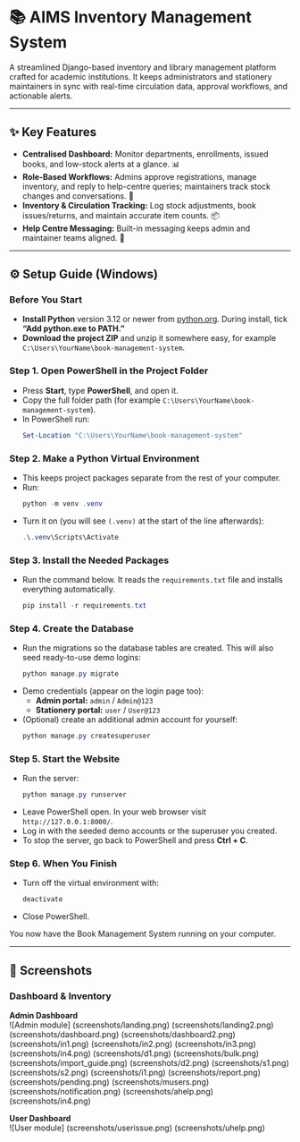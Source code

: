 # 📚 AIMS Inventory Management System

A streamlined Django-based inventory and library management platform crafted for academic institutions. It keeps administrators and stationery maintainers in sync with real-time circulation data, approval workflows, and actionable alerts.

---

## ✨ Key Features

- **Centralised Dashboard:** Monitor departments, enrollments, issued books, and low-stock alerts at a glance. 📊
- **Role-Based Workflows:** Admins approve registrations, manage inventory, and reply to help-centre queries; maintainers track stock changes and conversations. 👥
- **Inventory & Circulation Tracking:** Log stock adjustments, book issues/returns, and maintain accurate item counts. 📦
- **Help Centre Messaging:** Built-in messaging keeps admin and maintainer teams aligned. 💬

---

## ⚙️ Setup Guide (Windows)

### Before You Start
- **Install Python** version 3.12 or newer from [python.org](https://www.python.org/downloads/). During install, tick **“Add python.exe to PATH.”**
- **Download the project ZIP** and unzip it somewhere easy, for example `C:\Users\YourName\book-management-system`.

### Step 1. Open PowerShell in the Project Folder
- Press **Start**, type **PowerShell**, and open it.
- Copy the full folder path (for example `C:\Users\YourName\book-management-system`).
- In PowerShell run:
  ```powershell
  Set-Location "C:\Users\YourName\book-management-system"
  ```

### Step 2. Make a Python Virtual Environment
- This keeps project packages separate from the rest of your computer.
- Run:
  ```powershell
  python -m venv .venv
  ```
- Turn it on (you will see `(.venv)` at the start of the line afterwards):
  ```powershell
  .\.venv\Scripts\Activate
  ```

### Step 3. Install the Needed Packages
- Run the command below. It reads the `requirements.txt` file and installs everything automatically.
  ```powershell
  pip install -r requirements.txt
  ```

### Step 4. Create the Database
- Run the migrations so the database tables are created. This will also seed ready-to-use demo logins:
  ```powershell
  python manage.py migrate
  ```
- Demo credentials (appear on the login page too):
  - **Admin portal:** `admin` / `Admin@123`
  - **Stationery portal:** `user` / `User@123`
- (Optional) create an additional admin account for yourself:
  ```powershell
  python manage.py createsuperuser
  ```

### Step 5. Start the Website
- Run the server:
  ```powershell
  python manage.py runserver
  ```
- Leave PowerShell open. In your web browser visit `http://127.0.0.1:8000/`.
- Log in with the seeded demo accounts or the superuser you created.
- To stop the server, go back to PowerShell and press **Ctrl + C**.

### Step 6. When You Finish
- Turn off the virtual environment with:
  ```powershell
  deactivate
  ```
- Close PowerShell.

You now have the Book Management System running on your computer.

---

## 📸 Screenshots

### **Dashboard & Inventory**

**Admin Dashboard**  
![Admin module]
(screenshots/landing.png)
(screenshots/landing2.png)
(screenshots/dashboard.png)
(screenshots/dashboard2.png)
(screenshots/in1.png)
(screenshots/in2.png)
(screenshots/in3.png)
(screenshots/in4.png)
(screenshots/d1.png)
(screenshots/bulk.png)
(screenshots/import_guide.png)
(screenshots/d2.png)
(screenshots/s1.png)
(screenshots/s2.png)
(screenshots/i1.png)
(screenshots/report.png)
(screenshots/pending.png)
(screenshots/musers.png)
(screenshots/notification.png)
(screenshots/ahelp.png)
(screenshots/in4.png)

**User Dashboard**  
![User module]
(screenshots/userissue.png)
(screenshots/uhelp.png)


